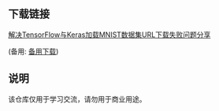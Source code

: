 

## 下载链接
[解决TensorFlow与Keras加载MNIST数据集URL下载失败问题分享](https://pan.quark.cn/s/2ad85010f0ef) 

(备用: [备用下载](https://pan.baidu.com/s/1pPddIkaV3rNIhgAeKABEZw?pwd=1234))

## 说明

该仓库仅用于学习交流，请勿用于商业用途。
